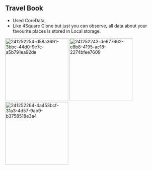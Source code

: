 ## Travel Book
- Used CoreData,
- Like 4Square Clone but just you can observe, all data about your favourite places is stored in Local storage.
<img width="200" alt="241252254-d58a3691-3bbc-44d0-9e7c-a5b791ea92de" src="https://github.com/sevvalmertoglu/Travel-Book/assets/79595517/1659c602-35f9-4c22-a1b1-e177c26988ac">
<img width="200" alt="241252243-de677662-e8b8-4195-ac18-2274bfee7609" src="https://github.com/sevvalmertoglu/Travel-Book/assets/79595517/ea18b077-b179-4135-a109-2ed97af9a618">
<img width="200" alt="241252264-4a453bcf-31a3-4d57-9ab9-b3758518e3a4" src="https://github.com/sevvalmertoglu/Travel-Book/assets/79595517/3795b4b9-cf80-458c-b371-86cf36242c4f">
